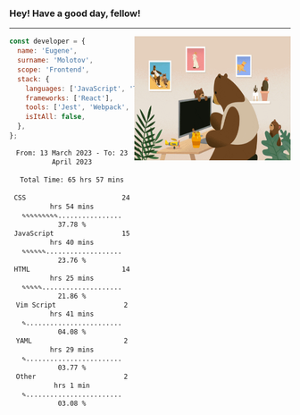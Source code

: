 ### Hey! Have a good day, fellow!
---
<img align='right' alt='GIF' vertical-align='center' src='./src/giphy.gif' width='280px' height='222px'/>

```javascript
const developer = {
  name: 'Eugene',
  surname: 'Molotov',
  scope: 'Frontend',
  stack: {
    languages: ['JavaScript', 'TypeScript'],
    frameworks: ['React'],
    tools: ['Jest', 'Webpack', 'Sass'],
    isItAll: false,
  },
};
```

<div align="center">
<!--START_SECTION:waka-->

```text
From: 13 March 2023 - To: 23 April 2023

Total Time: 65 hrs 57 mins

CSS                        24 hrs 54 mins  ✎✎✎✎✎✎✎✎✎................   37.78 %
JavaScript                 15 hrs 40 mins  ✎✎✎✎✎✎...................   23.76 %
HTML                       14 hrs 25 mins  ✎✎✎✎✎....................   21.86 %
Vim Script                 2 hrs 41 mins   ✎........................   04.08 %
YAML                       2 hrs 29 mins   ✎........................   03.77 %
Other                      2 hrs 1 min     ✎........................   03.08 %
```

<!--END_SECTION:waka-->

